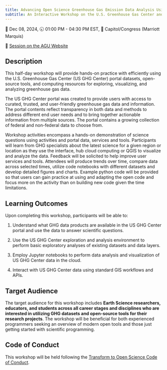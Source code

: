 ```yaml
---
title: Advancing Open Science Greenhouse Gas Emission Data Analysis Using the U.S. Greenhouse Gas Center’s Jupyter Hub
subtitle: An Interactive Workshop on the U.S. Greenhouse Gas Center and VEDA Tools for use in Earth Science Research
---
```

📅 Dec 08, 2024, 🕣 01:00 PM - 04:30 PM EST, 📍 Capitol/Congress (Marriott Marquis)

🔗 [Session on the AGU Website](https://agu.confex.com/agu/agu24/meetingapp.cgi/Session/229081)

## Description

This half-day workshop will provide hands-on practice with efficiently using the U.S. Greenhouse Gas Center (US GHG Center) portal datasets, open-source tools, and computing resources for exploring, visualizing, and analyzing greenhouse gas data.  

The US GHG Center portal was created to provide users with access to curated, trusted, and user-friendly greenhouse gas data and information. The portal contents reflect transparency in both data and methods to address different end user needs and to bring together actionable information from multiple sources. The portal contains a growing collection of federal and non-federal data to choose from.

Workshop activities encompass a hands-on demonstration of science questions using activities and portal data, services and tools. Participants will learn from GHG specialists about the latest science for a given region or location as they use the interface, hub cloud computing or QGIS to visualize and analyze the data. Feedback will be solicited to help improve user services and tools. Attendees will produce trends over time, compare data across selected times, utilize code notebooks with different datasets and develop detailed figures and charts. Example python code will be provided so that users can gain practice at using and adapting the open code and focus more on the activity than on building new code given the time limitations.

## Learning Outcomes

Upon completing this workshop, participants will be able to:

1. Understand what GHG data products are available in the US GHG Center portal and use the data to answer scientific questions.

2. Use the US GHG Center exploration and analysis environment to perform basic exploratory analyses of existing datasets and data layers.

3. Employ Jupyter notebooks to perform data analysis and visualization of US GHG Center data in the cloud.

4. Interact with US GHG Center data using standard GIS workflows and APIs.


## Target Audience

The target audience for this workshop includes **Earth Science researchers, educators, and students across all career stages and disciplines who are interested in utilizing GHG datasets and open-source tools for their research projects**. The workshop will be beneficial for both experienced programmers seeking an overview of modern open tools and those just getting started with scientific programming.

## Code of Conduct

This workshop will be held following the [Transform to Open Science Code of Conduct](https://github.com/nasa/Transform-to-Open-Science/blob/main/CODE_OF_CONDUCT.md).
